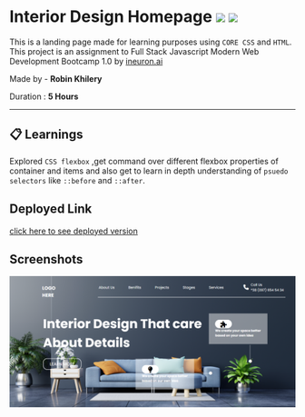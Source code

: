 # Interior Design Homepage ![](https://img.shields.io/badge/-HTML-orange) ![](https://img.shields.io/badge/-CSS-yellowgreen)
  
 This is a landing page made for learning purposes using `CORE CSS` and `HTML`.  This project is an assignment to Full Stack Javascript Modern Web Development Bootcamp 1.0 by  [ineuron.ai](https://ineuron.ai/)  


Made by - **Robin Khilery**

Duration : **5 Hours**

***
 
## :clipboard: Learnings
Explored `CSS flexbox` ,get command over different flexbox properties  of container and items  and also get to  learn  in depth understanding of `psuedo selectors`  like `::before` and `::after`. 

## Deployed Link
 [click here to see deployed version](https://street-style-link.netlify.app/ "Click to Visit Link") 


## Screenshots
![](./assets/Screenshot.png)




 